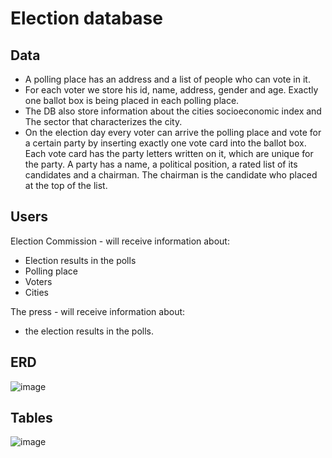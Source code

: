 # Election database

## Data

- A polling place has an address and a list of people who can vote in it.
- For each voter we store his id, name, address, gender and age. Exactly one ballot box is being placed in each polling place. 
- The DB also store information about the cities socioeconomic index and The sector that characterizes the city. 
- On the election day every voter can arrive the polling place and vote for a certain party by inserting exactly one vote card into the ballot box. Each vote card has the party letters written on it, which are unique for the party. A party has a name, a political position, a rated list of its candidates and a chairman. The chairman is the candidate who placed at the top of the list.

## Users

Election Commission - will receive information about:
- Election results in the polls
- Polling place
- Voters
- Cities 

The press - will receive information about:
- the election results in the polls. 


## ERD

![image](https://user-images.githubusercontent.com/95926852/213276703-7ac806ad-4d57-4694-82cc-f0c30c868824.png)

## Tables

![image](https://user-images.githubusercontent.com/95926852/213276769-e72084b2-12ac-4e8f-895f-1ef169a92a9c.png)

